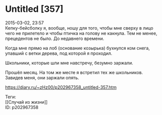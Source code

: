 Untitled [357]
===============

   
 2015-03-02, 23:57   
  Кепку-бейсболку я, вообще, ношу для того, чтобы мне сверху в лицо чего не прилетело и чтобы птичка на голову не какнула. Тем не менее, прецедентов не было. До недавнего времени.   
   
 Когда мне прямо на лоб (основание козырька) бухнулся ком снега, упавший с ветки дерева, под которой я проходил.   
   
 Школьники, которые шли мне навстречу, безумно заржали.   
   
 Прошёл месяц. На том же месте я встретил тех же школьников. Завидев меня, они заржали опять.   
    
 <https://diary.ru/~zHz00/p202967358_untitled-357.htm>   
   
 Теги:   
 [[Случай из жизни]]   
 ID: p202967358